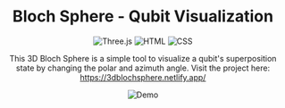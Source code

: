 <div align="center">
  
# Bloch Sphere - Qubit Visualization
![Three.js](https://img.shields.io/badge/ThreeJs-black?style=for-the-badge&logo=three.js&logoColor=white)
![HTML](https://img.shields.io/badge/HTML5-E34F26?style=for-the-badge&logo=html5&logoColor=white)
![CSS](https://img.shields.io/badge/CSS3-1572B6?style=for-the-badge&logo=css3&logoColor=white)
  
This 3D Bloch Sphere is a simple tool to visualize a qubit's superposition state by changing the polar and azimuth angle. Visit the project here: https://3dblochsphere.netlify.app/

![Demo](https://github.com/ubangura/-Quantum-Machine-Learning/blob/main/Bloch%20Sphere%20-%20Qubit%20Visualization/demo.gif)
</div>
